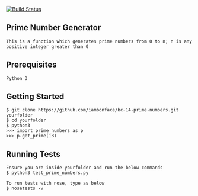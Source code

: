 
[![Build Status](https://travis-ci.org/iambonface/bc-14-prime-numbers.png?branch=master)](https://travis-ci.org/iambonface/bc-14-prime-numbers)
## Prime Number Generator

    This is a function which generates prime numbers from 0 to n; n is any positive integer greater than 0 
    
## Prerequisites
	Python 3

## Getting Started
    $ git clone https://github.com/iambonface/bc-14-prime-numbers.git yourfolder
    $ cd yourfolder
    $ python3
    >>> import prime_numbers as p
    >>> p.get_prime(13)

## Running Tests
    Ensure you are inside yourfolder and run the below commands
    $ python3 test_prime_numbers.py

    To run tests with nose, type as below
    $ nosetests -v
